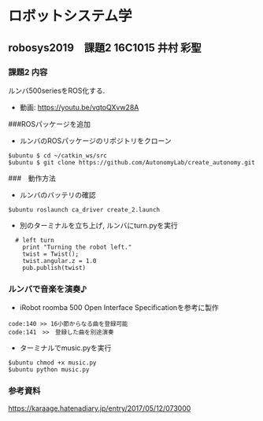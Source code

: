 # ロボットシステム学
## robosys2019　課題2 16C1015 井村 彩聖
### 課題2 内容
ルンバ500seriesをROS化する.

* 動画: https://youtu.be/vqtoQXvw28A

###ROSパッケージを追加
* ルンバのROSパッケージのリポジトリをクローン
```
$ubuntu $ cd ~/catkin_ws/src
$ubuntu $ git clone https://github.com/AutonomyLab/create_autonomy.git
```

###　動作方法
* ルンバのバッテリの確認
```
$ubuntu roslaunch ca_driver create_2.launch
```
* 別のターミナルを立ち上げ, ルンバにturn.pyを実行
```
  # left turn
    print "Turning the robot left."
    twist = Twist();
    twist.angular.z = 1.0
    pub.publish(twist)
```

### ルンバで音楽を演奏♪
* iRobot roomba 500 Open Interface Specificationを参考に製作
```
code:140 >> 16小節からなる曲を登録可能
code:141　>>　登録した曲を別途演奏
```
* ターミナルでmusic.pyを実行
```
$ubuntu chmod +x music.py
$ubuntu python music.py
```
### 参考資料
https://karaage.hatenadiary.jp/entry/2017/05/12/073000


